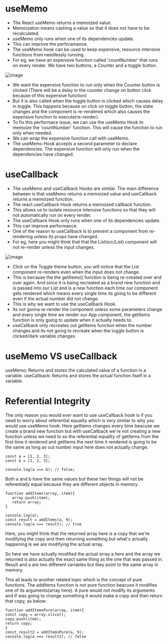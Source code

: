 # useMemo
- The React useMemo returns a memoized value.
- Memoization means cashing a value so that it does not have to be recalculated.
- useMemo only runs when one of its dependencies update.
- This can improve the perforamance.
- The useMemo hook can be used to keep expensive, resource intensive functions from needlessly running.
- For eg, we have an expensive function called 'countNumber' that runs on every render. We have two buttons, a Counter and a toggle button.

![image](https://user-images.githubusercontent.com/123728432/221820032-00388d82-601f-4b74-a09f-04f609921672.png)

- We want the expensive function to run only when the Counter button is clicked (There will be a delay in the counter change on button click because of this expensive function)
- But it is also called when the toggle button is clicked which causes delay in toggle. This happens because on click on toggle button, the state changes and the component is re-rendered which also causes the
expensive function to execute(re-render).
- To fix this performace issue, we can use the useMemo Hook to memoize the 'countNumber' function. This will cause the function to run only when needed.
- We can wrap the expensive function call with useMemo.
- The useMemo Hook accepts a second parameter to declare dependencies. The expensive function will only run when the dependencies have changed.

# useCallback
- The useMemo and useCallback Hooks are similar. The main difference between is that useMemo returns a memoized value and useCallback returns a memoized function.
- The react useCallback Hook returns a memoized callback function.
- This allows us to isolate resource intensive functions so that they will not automatically run on every render.
- The useCallback Hook only runs when one of its dependencies update.
- This can improve performance.
- One of the reason to useCallback is to prevent a component from re-rendering unless its props have changed.
- For eg, here you might think that that the List(src/List) component will not re-render unless the input changes.

![image](https://user-images.githubusercontent.com/123728432/221836321-abe8f4b1-791a-4de4-b397-f9983f6372b6.png)

- Click on the Toggle theme button, you will notice that the List component re-renders even when the input does not change.
- This is because the the getItems() function is being re-created over and over again. And since it is being recreated as a brand new function and is passed into our List and is a new
function each time our component gets rendered which means every single time its going to be different even if the actual number did not change.
- This is why we want to use the useCallback Hook.
- Its not gonna re-render the component unless some parameters change and every single time we render our App component, 
the getItems function is only going to update when it actually needs to.
- useCallback only recreates out getItems function when the number changes and its not going to recreate when the toggle button is clicked/dark variable changes.

# useMemo VS useCallback

useMemo: Returns and stores the calculated value of a function in a variable.
useCallback: Returns and stores the actual function itself in a variable.

# Referential Integrity
The only reason you would ever want to use useCallback hook is if you need to worry about referential equality which is very similar to why you would use useMemo hook.
Here getItems changes every time beacuse we create a brand new function but with useCallback we're not creating a new function unless we need to so the referential equality
of getItems from the first time it rendered and getItems the next time it rendered is going to be the same as long as out number input here does not actually change.
```
const a = [1, 2, 3];
const b = [1, 2, 3];

console.log(a === b); // false;
```
Both a and b have the same values but these two things will not be referentially equal because they are different objects in memory.

```
function addItems(array, item){
   array.push(item);
   return array;
}

console.log(a);
const result = addItems(a, 9);
console.log(a === result); // true
```
Here, you might think that the returned array here is a copy that we're modifying the copy and then returning something but what's actually happening is we are modifying 
the actual array.

So here we have actually modified the actual array a here and the array we returned is also actually the exact same thing as the one that was passed in. Result and a are two
different variables but they point to the same array in memory.

This all leads to another related topic which is the concept of pure functions. The addItems function is not pure function beacuse it modifies one of its arguments(array here).
A pure would not modify its arguments and if was going to change something it would make a copy and then return that copy, as below:
```
function addItemsPure(array, item){
const copy = array.slice();
copy.push(item);
return copy;
}
const result2 = addItemsPure(a, 9);
console.log(a === result2); // false
```
